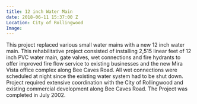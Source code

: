 ```yaml
---
title: 12 inch Water Main
date: 2018-06-11 15:37:00 Z
Location: City of Rollingwood
Image: 
---
```


This project replaced various small water mains with a new 12 inch water main.  This rehabilitative project consisted of installing 2,515 linear feet of 12 inch PVC water main, gate valves, wet connections and fire hydrants to offer improved fire flow service to existing businesses and the new Mira Vista office complex along Bee Caves Road.  All wet connections were scheduled at night since the existing water system had to be shut down.  Project required extensive coordination with the City of Rollingwood and existing commercial development along Bee Caves Road.  The Project was completed in July 2002.